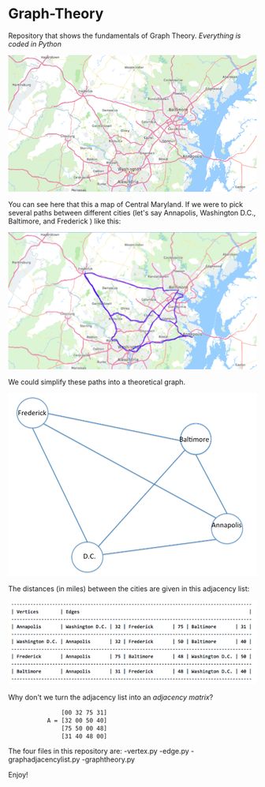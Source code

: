 # Graph-Theory
Repository that shows the fundamentals of Graph Theory. *Everything is coded in Python*


![alt text](https://github.com/killeandrew/Graph-Theory/blob/main/Screen%20Shot%202020-12-18%20at%206.50.52%20PM.png)


You can see here that this a map of Central Maryland. If we were to pick several paths between different cities (let's say Annapolis, Washington D.C., Baltimore, and Frederick ) like this:

![alt text](https://github.com/killeandrew/Graph-Theory/blob/main/Screen%20Shot%202020-12-18%20at%207.25.20%20PM.png)

We could simplify these paths into a theoretical graph.

![alt text](https://github.com/killeandrew/Graph-Theory/blob/main/Screen%20Shot%202020-12-18%20at%207.39.52%20PM.png)

The distances (in miles) between the cities are given in this adjacency list:

![alt text](https://github.com/killeandrew/Graph-Theory/blob/main/Screen%20Shot%202020-12-18%20at%208.46.42%20PM.png)

Why don't we turn the adjacency list into an *adjacency matrix*?

                   [00 32 75 31]
               A = [32 00 50 40]
                   [75 50 00 48]
                   [31 40 48 00]
The four files in this repository are:
-vertex.py
-edge.py
-graphadjacencylist.py
-graphtheory.py

Enjoy!

